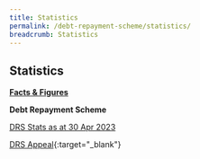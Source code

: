 ```yaml
---
title: Statistics
permalink: /debt-repayment-scheme/statistics/
breadcrumb: Statistics
---
```

[](/files/NumberofInProgressCompletedandFailedCasesforDRS(Apr22).pdf)Statistics
---

<u><b>Facts &amp; Figures</b></u>

**Debt Repayment Scheme**

[DRS Stats as at 30 Apr 2023](/files/(090523)%20numberofin-progresscompletedandfailed%20cases.pdf/)

[DRS Appeal](/files/DRSAppeal.pdf/){:target="_blank"}